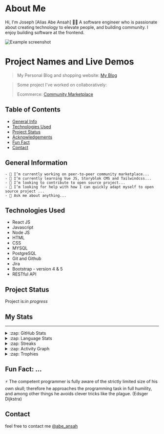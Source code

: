 # About Me
Hi, I'm Joseph [Alias Abe Ansah] 👋🏾 
A software engineer who is passionate about creating technology to elevate people, and building community. I enjoy building software at the frontend.

![Example screenshot](https://pbs.twimg.com/profile_banners/2289852416/1574342990/1080x360)

# Project Names and Live Demos
> My Personal Blog and shopping website: [My Blog](https://abeansah.vercel.app/)

> Some project I've worked on collaboratively:
> <!-- If you have the project hosted somewhere, include the link here. -->
> Ecommerce: [Community Marketplace](https://marketplace-rural.amalitech.org) <br> 

## Table of Contents
* [General Info](#general-information)
* [Technologies Used](#technologies-used)
* [Project Status](#project-status)
* [Acknowledgements](#acknowledgements)
* [Fun Fact](#fun-fact)
* [Contact](#contact)
<!-- * [License](#license) -->


## General Information
```
- 🔭 I’m currently working on peer-to-peer community marketplace...
- 🌱 I’m currently learning Vue JS, Storyblok CMS and Tailwindcss...
- 👯 I’m looking to contribute to open source project...
- 🤔 I’m looking for help with how I can quickly adapt myself to open source project ...
- 💬 Ask me about anything...
```
<!-- You don't have to answer all the questions - just the ones relevant to your project. -->


## Technologies Used
- React JS                              
- Javascript 
- Node JS
- HTML
- CSS
- MYSQL
- PostgreSQL
- Git and Github
- Jira
- Bootstrap - version 4 & 5
- RESTful API


## Project Status
Project is:_in progress_


## My Stats
---
 <details>
 <summary>:zap: GitHub Stats</summary>

  [![My GitHub Stats](https://github-readme-stats.vercel.app/api/?username=josephadeabah&count_private=true&theme=cobalt2&showicons=true)]()
  </details>
 <details>
 <summary>:zap: Language Stats</summary>

 [![My GitHub Language Stats](https://github-readme-stats.vercel.app/api/top-langs/?username=josephadeabah&langs_count=5&theme=cobalt2)]()
 </details>

 <details>
 <summary>:zap: Streaks</summary>

[![GitHub Streak](https://github-readme-streak-stats.herokuapp.com/?user=josephadeabah&theme=dark)](https://git.io/streak-stats)

</details>

 <details>
    <summary>:zap: Activity Graph</summary>

[![Abe Ansah github activity graph](https://activity-graph.herokuapp.com/graph?username=josephadeabah&theme=dracula)](https://github.com/al-husayn/github-readme-activity-graph)
</details>

<details>
    <summary>:zap: Trophies</summary>

 
 [![trophy](https://github-profile-trophy.vercel.app/?username=josephadeabah&theme=onedark)](https://github.com/ryo-ma/github-profile-trophy)
</details>



## Fun Fact: ...
⚡ The competent programmer is fully aware of the strictly limited size of his own skull; therefore he approaches the programming task in full humility, and among other things he avoids clever tricks like the plague. (Edsger Dijkstra)

## Contact
 feel free to contact me [@abe_ansah](https://www.linkedin.com/in/joseph-835977a5/)


<!-- Optional -->
<!-- ## License -->
<!-- This project is open source and available under the [... License](). -->

<!-- You don't have to include all sections - just the one's relevant to your project -->


